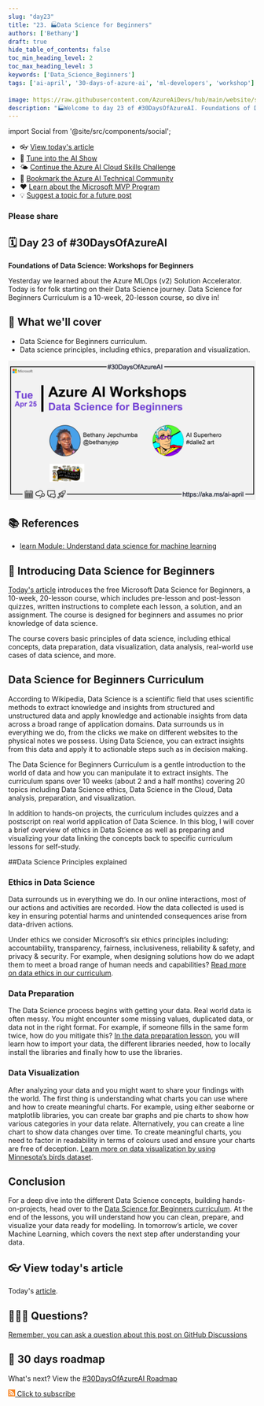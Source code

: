 ```yaml
---
slug: "day23"
title: "23. 🏭Data Science for Beginners"
authors: ['Bethany']
draft: true
hide_table_of_contents: false
toc_min_heading_level: 2
toc_max_heading_level: 3
keywords: ['Data_Science_Beginners']
tags: ['ai-april', '30-days-of-azure-ai', 'ml-developers', 'workshop']

image: https://raw.githubusercontent.com/AzureAiDevs/hub/main/website/static/img/2023-aia/banner-day23.png
description: "🏭Welcome to day 23 of #30DaysOfAzureAI. Foundations of Data Science: Workshops for Beginners https://azureaidevs.github.io/hub/2023-aia/day23"
---
```


import Social from '@site/src/components/social';

<head>

  <link rel="canonical" href="https://microsoft.github.io/Data-Science-For-Beginners?WT.mc_id=aiml-89446-dglover"  />
  </head>

- 👓 [View today's article](https://microsoft.github.io/Data-Science-For-Beginners?WT.mc_id=aiml-89446-dglover)
- 🍿 [Tune into the AI Show](https://aka.ms/ai-april-ai-show)
- 🌤️ [Continue the Azure AI Cloud Skills Challenge](https://aka.ms/30-days-of-azure-ai-challenge)
- 🏫 [Bookmark the Azure AI Technical Community](https://aka.ms/ai-april-tech-community)
- ❤️ [Learn about the Microsoft MVP Program](https://aka.ms/ai-april-mvp-program)
- 💡 [Suggest a topic for a future post](https://github.com/AzureAiDevs/hub/discussions/categories/call-for-content)

### Please share

<Social
    page_url="https://azureaidevs.github.io/hub/2023-aia/day23"
    image_url="https://raw.githubusercontent.com/AzureAiDevs/hub/main/website/static/img/2023-aia/banner-day23.png"
    title="Data Science for Beginners"
    description= "🏭Day 23 of #30DaysOfAzureAI. Just starting your #DataScience journey? Check out Microsoft's free 10-week, 20-lesson course for beginners! Learn about ethics, preparation, visualization, and more. Dive in and extract insights from data today!"
    hashtags="AI,DataScience"
    hashtag="#30DaysOfAzureAi"
/>

## 🗓️ Day 23 of #30DaysOfAzureAI

<!-- README
The following description is also used for the tweet. So it should be action oriented and grab attention 
If you update the description, please update the description: in the frontmatter as well.
-->

**Foundations of Data Science: Workshops for Beginners**

<!-- README
The following is the intro to the post. It should be a short teaser for the post.
-->

Yesterday we learned about the Azure MLOps (v2) Solution Accelerator. Today is for folk starting on their Data Science journey. Data Science for Beginners Curriculum is a 10-week, 20-lesson course, so dive in!

## 🎯 What we'll cover

<!-- README
The following list is the main points of the post. There should be 3-4 main points.
 -->


- Data Science for Beginners curriculum.
- Data science principles, including ethics, preparation and visualization.

<!-- 
- Main point 1
- Main point 2
- Main point 3 
- Main point 4
-->

[![Image banner for day 23](./../../static/img/2023-aia/banner-day23.png)](https://microsoft.github.io/Data-Science-For-Beginners?WT.mc_id=aiml-89446-dglover)


<!-- README
Add or update a list relevant references here. These could be links to other blog posts, Microsoft Learn Module, videos, or other resources.
-->



## 📚 References

- [learn Module: Understand data science for machine learning](https://learn.microsoft.com/training/paths/understand-machine-learning?WT.mc_id=aiml-89446-dglover)


<!-- README
The following is the body of the post. It should be an overview of the post that you are referencing.
See the Learn More section, if you supplied a canonical link, then will be displayed here.
-->


## 🚌 Introducing Data Science for Beginners

[Today's article](https://microsoft.github.io/Data-Science-For-Beginners?WT.mc_id=aiml-89446-dglover) introduces the free Microsoft Data Science for Beginners, a 10-week, 20-lesson course, which includes pre-lesson and post-lesson quizzes, written instructions to complete each lesson, a solution, and an assignment. The course is designed for beginners and assumes no prior knowledge of data science.

The course covers basic principles of data science, including ethical concepts, data preparation, data visualization, data analysis, real-world use cases of data science, and more.

## Data Science for Beginners Curriculum

According to Wikipedia, Data Science is a scientific field that uses scientific methods to extract knowledge and insights from structured and unstructured data and apply knowledge and actionable insights from data across a broad range of application domains. Data surrounds us in everything we do, from the clicks we make on different websites to the physical notes we possess. Using Data Science, you can extract insights from this data and apply it to actionable steps such as in decision making.

The Data Science for Beginners Curriculum is a gentle introduction to the world of data and how you can manipulate it to extract insights. The curriculum spans over 10 weeks (about 2 and a half months) covering 20 topics including Data Science ethics, Data Science in the Cloud, Data analysis, preparation, and visualization.

In addition to hands-on projects, the curriculum includes quizzes and a postscript on real world application of Data Science. In this blog, I will cover a brief overview of ethics in Data Science as well as preparing and visualizing your data linking the concepts back to specific curriculum lessons for self-study.

##Data Science Principles explained

### Ethics in Data Science

Data surrounds us in everything we do. In our online interactions, most of our actions and activities are recorded. How the data collected is used is key in ensuring potential harms and unintended consequences arise from data-driven actions.

Under ethics we consider Microsoft’s six ethics principles including: accountability, transparency, fairness, inclusiveness, reliability & safety, and privacy & security. For example, when designing solutions how do we adapt them to meet a broad range of human needs and capabilities? [Read more on data ethics in our curriculum](https://microsoft.github.io/Data-Science-For-Beginners/#/1-Introduction/02-ethics/README).

### Data Preparation

The Data Science process begins with getting your data. Real world data is often messy. You might encounter some missing values, duplicated data, or data not in the right format. For example, if someone fills in the same form twice, how do you mitigate this? [In the data preparation lesson](https://microsoft.github.io/Data-Science-For-Beginners/#/2-Working-With-Data/README), you will learn how to import your data, the different libraries needed, how to locally install the libraries and finally how to use the libraries.

### Data Visualization

After analyzing your data and you might want to share your findings with the world. The first thing is understanding what charts you can use where and how to create meaningful charts. For example, using either seaborne or matplotlib libraries, you can create bar graphs and pie charts to show how various categories in your data relate. Alternatively, you can create a line chart to show data changes over time. To create meaningful charts, you need to factor in readability in terms of colours used and ensure your charts are free of deception. [Learn more on data visualization by using Minnesota’s birds dataset](https://microsoft.github.io/Data-Science-For-Beginners/#/3-Data-Visualization/README).



## Conclusion

For a deep dive into the different Data Science concepts, building hands-on-projects, head over to the [Data Science for Beginners curriculum](https://microsoft.github.io/Data-Science-For-Beginners?WT.mc_id=aiml-89446-dglover). At the end of the lessons, you will understand how you can clean, prepare, and visualize your data ready for modelling. In tomorrow’s article, we cover Machine Learning, which covers the next step after understanding your data.

## 👓 View today's article

Today's [article](https://microsoft.github.io/Data-Science-For-Beginners?WT.mc_id=aiml-89446-dglover).


## 🙋🏾‍♂️ Questions?

[Remember, you can ask a question about this post on GitHub Discussions](https://github.com/AzureAiDevs/hub/discussions/categories/azure-ai-workshops)

## 📍 30 days roadmap

What's next? View the [#30DaysOfAzureAI Roadmap](/hub/roadmap/30days)

[![The image is the RSS feed available icon](./../../static/img/2023-aia/rss.png) Click to subscribe](https://azureaidevs.github.io/hub/2023-aia/rss.xml)